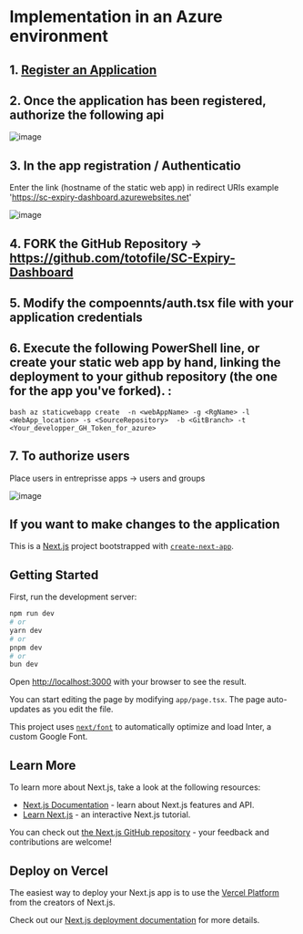 # Implementation in an Azure environment

## 1. [Register an Application](https://learn.microsoft.com/en-us/entra/identity-platform/quickstart-register-app)

## 2. Once the application has been registered, authorize the following api

![image](https://github.com/user-attachments/assets/8688a65a-87eb-478e-b9fd-5aaab084f548)

## 3. In the app registration / Authenticatio
Enter the link (hostname of the static web app) in redirect URIs example 'https://sc-expiry-dashboard.azurewebsites.net'

![image](https://github.com/user-attachments/assets/dedf2a95-06c8-47af-a7eb-cc735621b3e8)


## 4.  FORK the GitHub Repository -> https://github.com/totofile/SC-Expiry-Dashboard


## 5. Modify the compoennts/auth.tsx file with your application credentials 


## 6. Execute the following PowerShell line, or create your static web app by hand, linking the deployment to your github repository (the one for the app you've forked). : 
```bash az staticwebapp create  -n <webAppName> -g <RgName> -l <WebApp_location> -s <SourceRepository>  -b <GitBranch> -t <Your_developper_GH_Token_for_azure> ```

## 7. To authorize users
Place users in entreprisse apps -> users and groups

![image](https://github.com/user-attachments/assets/f0146dca-3910-4245-bb8e-253b3ddb4461)


## If you want to make changes to the application  

This is a [Next.js](https://nextjs.org/) project bootstrapped with [`create-next-app`](https://github.com/vercel/next.js/tree/canary/packages/create-next-app).

## Getting Started

First, run the development server:

```bash
npm run dev
# or
yarn dev
# or
pnpm dev
# or
bun dev
```

Open [http://localhost:3000](http://localhost:3000) with your browser to see the result.

You can start editing the page by modifying `app/page.tsx`. The page auto-updates as you edit the file.

This project uses [`next/font`](https://nextjs.org/docs/basic-features/font-optimization) to automatically optimize and load Inter, a custom Google Font.

## Learn More

To learn more about Next.js, take a look at the following resources:

- [Next.js Documentation](https://nextjs.org/docs) - learn about Next.js features and API.
- [Learn Next.js](https://nextjs.org/learn) - an interactive Next.js tutorial.

You can check out [the Next.js GitHub repository](https://github.com/vercel/next.js/) - your feedback and contributions are welcome!

## Deploy on Vercel

The easiest way to deploy your Next.js app is to use the [Vercel Platform](https://vercel.com/new?utm_medium=default-template&filter=next.js&utm_source=create-next-app&utm_campaign=create-next-app-readme) from the creators of Next.js.

Check out our [Next.js deployment documentation](https://nextjs.org/docs/deployment) for more details.
